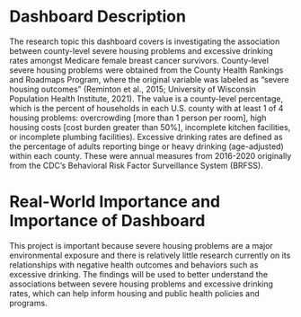 # Dashboard Description

The research topic this dashboard covers is investigating the association between county-level severe housing problems and excessive drinking rates amongst Medicare female breast cancer survivors. County-level severe housing problems were obtained from the County Health Rankings and Roadmaps Program, where the original variable was labeled as “severe housing outcomes” (Reminton et al., 2015; University of Wisconsin Population Health Institute, 2021). The value is a county-level percentage, which is the percent of households in each U.S. county with at least 1 of 4 housing problems: overcrowding [more than 1 person per room], high housing costs [cost burden greater than 50%], incomplete kitchen facilities, or incomplete plumbing facilities). Excessive drinking rates are defined as the percentage of adults reporting binge or heavy drinking (age-adjusted) within each county. These were annual measures from 2016-2020 originally from the CDC’s Behavioral Risk Factor Surveillance System (BRFSS).

# Real-World Importance and Importance of Dashboard

This project is important because severe housing problems are a major environmental exposure and there is relatively little research currently on its relationships 
with negative health outcomes and behaviors such as excessive drinking. The findings will be used to better understand the associations between severe housing problems 
and excessive drinking rates, which can help inform housing and public health policies and programs.
